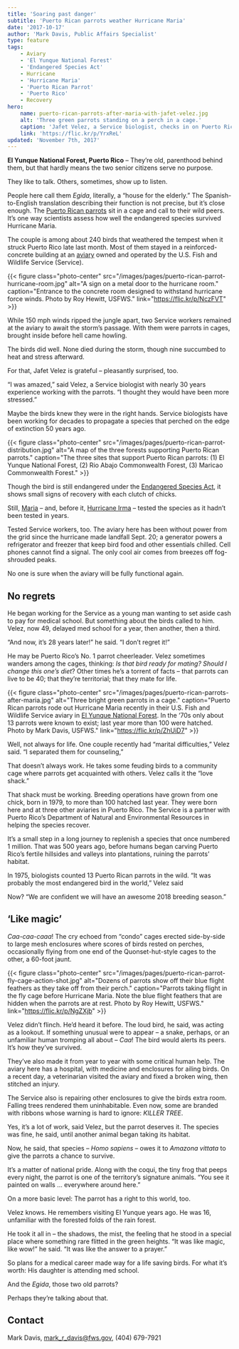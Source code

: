 ```yaml
---
title: 'Soaring past danger'
subtitle: 'Puerto Rican parrots weather Hurricane Maria'
date: '2017-10-17'
author: 'Mark Davis, Public Affairs Specialist'
type: feature
tags:
    - Aviary
    - 'El Yunque National Forest'
    - 'Endangered Species Act'
    - Hurricane
    - 'Hurricane Maria'
    - 'Puerto Rican Parrot'
    - 'Puerto Rico'
    - Recovery
hero:
    name: puerto-rican-parrots-after-maria-with-jafet-velez.jpg
    alt: 'Three green parrots standing on a perch in a cage.'
    caption: 'Jafet Velez, a Service biologist, checks in on Puerto Rican parrots in their aviary home. Despite damage from Hurricane Maria, “We are confident we will have an awesome 2018 breeding season,” he says. Photo by Mark Davis, USFWS.'
    link: 'https://flic.kr/p/YrxReL'
updated: 'November 7th, 2017'
---
```


**El Yunque National Forest, Puerto Rico** – They’re old, parenthood behind them, but that hardly means the two senior citizens serve no purpose. 

They like to talk. Others, sometimes, show up to listen.

People here call them _Egida_, literally, a “house for the elderly.” The Spanish-to-English translation describing their function is not precise, but it’s close enough. The [Puerto Rican parrots](https://ecos.fws.gov/ecp0/profile/speciesProfile?spcode=B00L) sit in a cage and call to their wild peers. It’s one way scientists assess how well the endangered species survived Hurricane Maria.

The couple is among about 240 birds that weathered the tempest when it struck Puerto Rico late last month. Most of them stayed in a reinforced-concrete building at an [aviary](https://www.fws.gov/aviary/AviaryFactSheetOpen.pdf) owned and operated by the U.S. Fish and Wildlife Service (Service).

{{< figure class="photo-center" src="/images/pages/puerto-rican-parrot-hurricane-room.jpg" alt="A sign on a metal door to the hurricane room." caption="Entrance to the concrete room designed to withstand hurricane force winds. Photo by Roy Hewitt, USFWS." link="https://flic.kr/p/NczFVT" >}}

While 150 mph winds ripped the jungle apart, two Service workers remained at the aviary to await the storm’s passage. With them were parrots in cages, brought inside before hell came howling.

The birds did well. None died during the storm, though nine succumbed to heat and stress afterward. 

For that, Jafet Velez is grateful – pleasantly surprised, too.

“I was amazed,” said Velez, a Service biologist with nearly 30 years experience working with the parrots. “I thought they would have been more stressed.”

Maybe the birds knew they were in the right hands. Service biologists have been working for decades to propagate a species that perched on the edge of extinction 50 years ago. 

{{< figure class="photo-center" src="/images/pages/puerto-rican-parrot-distribution.jpg" alt="A map of the three forests supporting Puerto Rican parrots." caption="The three sites that support Puerto Rican parrots: (1) El Yunque National Forest, (2)	Rio Abajo Commonwealth Forest, (3)	Maricao Commonwealth Forest." >}}

Though the bird is still endangered under the [Endangered Species Act](/endangered-species-act), it shows small signs of recovery with each clutch of chicks. 

Still, [Maria](/tags/hurricane-maria) – and, before it, [Hurricane Irma](/tags/hurricane-irma) – tested the species as it hadn’t been tested in years.

Tested Service workers, too. The aviary here has been without power from the grid since the hurricane made landfall Sept. 20; a generator powers a refrigerator and freezer that keep bird food and other essentials chilled. Cell phones cannot find a signal. The only cool air comes from breezes off fog-shrouded peaks.

No one is sure when the aviary will be fully functional again.

## No regrets

He began working for the Service as a young man wanting to set aside cash to pay for medical school. But something about the birds called to him. Velez, now 49, delayed med school for a year, then another, then a third.

“And now, it’s 28 years later!” he said. “I don’t regret it!”

He may be Puerto Rico’s No. 1 parrot cheerleader. Velez sometimes wanders among the cages, thinking: _Is that bird ready for mating? Should I change this one’s diet_? Other times he’s a torrent of facts – that parrots can live to be 40; that they’re territorial; that they mate for life.

{{< figure class="photo-center" src="/images/pages/puerto-rican-parrots-after-maria.jpg" alt="Three bright green parrots in a cage." caption="Puerto Rican parrots rode out Hurricane Maria recently in their U.S. Fish and Wildlife Service aviary in [El Yunque National Forest](https://www.fs.usda.gov/elyunque). In the ‘70s only about 13 parrots were known to exist; last year more than 100 were hatched. Photo by Mark Davis, USFWS." link="https://flic.kr/p/ZhUiD7" >}}

Well, not always for life. One couple recently had “marital difficulties,” Velez said. “I separated them for counseling,”

That doesn’t always work. He takes some feuding birds to a community cage where parrots get acquainted with others. Velez calls it the “love shack.”

That shack must be working. Breeding operations have grown from one chick, born in 1979, to more than 100 hatched last year. They were born here and at three other aviaries in Puerto Rico. The Service is a partner with Puerto Rico’s Department of Natural and Environmental Resources in helping the species recover. 

It’s a small step in a long journey to replenish a species that once numbered 1 million. That was 500 years ago, before humans began carving Puerto Rico’s fertile hillsides and valleys into plantations, ruining the parrots’ habitat.

In 1975, biologists counted 13 Puerto Rican parrots in the wild. “It was probably the most endangered bird in the world,” Velez said

Now? “We are confident we will have an awesome 2018 breeding season.”

## ‘Like magic’

_Caa-caa-caaa_! The cry echoed from “condo” cages erected side-by-side to large mesh enclosures where scores of birds rested on perches, occasionally flying from one end of the Quonset-hut-style cages to the other, a 60-foot jaunt.

{{< figure class="photo-center" src="/images/pages/puerto-rican-parrot-fly-cage-action-shot.jpg" alt="Dozens of parrots show off their blue flight feathers as they take off from their perch." caption="Parrots taking flight in the fly cage before Hurricane Maria. Note the blue flight feathers that are hidden when the parrots are at rest. Photo by Roy Hewitt, USFWS." link="https://flic.kr/p/NgZXjb" >}}

Velez didn’t flinch. He’d heard it before. The loud bird, he said, was acting as a lookout. If something unusual were to appear – a snake, perhaps, or an unfamiliar human tromping all about – _Caa_! The bird would alerts its peers. It’s how they’ve survived.

They’ve also made it from year to year with some critical human help. The aviary here has a hospital, with medicine and enclosures for ailing birds. On a recent day, a veterinarian visited the aviary and fixed a broken wing, then stitched an injury.

The Service also is repairing other enclosures to give the birds extra room. Falling trees rendered them uninhabitable. Even now, some are branded with ribbons whose warning is hard to ignore: _KILLER TREE_.

Yes, it’s a lot of work, said Velez, but the parrot deserves it. The species was fine, he said, until another animal began taking its habitat.

Now, he said, that species – _Homo sapiens_ – owes it to _Amazona vittata_ to give the parrots a chance to survive.

It’s a matter of national pride. Along with the coqui, the tiny frog that peeps every night, the parrot is one of the territory’s signature animals. “You see it painted on walls … everywhere around here.”

On a more basic level: The parrot has a right to this world, too. 

Velez knows. He remembers visiting El Yunque years ago. He was 16, unfamiliar with the forested folds of the rain forest. 

He took it all in – the shadows, the mist, the feeling that he stood in a special place where something rare flitted in the green heights. “It was like magic, like wow!” he said. “It was like the answer to a prayer.”

So plans for a medical career made way for a life saving birds. For what it’s worth: His daughter is attending med school. 

And the _Egida_, those two old parrots? 

Perhaps they’re talking about that.

## Contact

Mark Davis, [mark_r_davis@fws.gov](mailto:mark_r_davis@fws.gov), (404) 679-7921  
